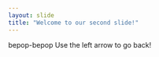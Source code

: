 ```yaml
---
layout: slide
title: "Welcome to our second slide!"
---
```

bepop-bepop
Use the left arrow to go back!

